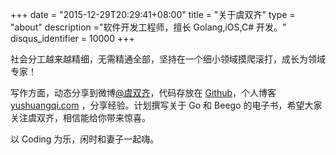 +++
date = "2015-12-29T20:29:41+08:00" 
title = "关于虞双齐"
type = "about"
description ="软件开发工程师，擅长 Golang,iOS,C# 开发。"
disqus_identifier = 10000
+++
 
社会分工越来越精细，无需精通全部，坚持在一个细小领域摸爬滚打，成长为领域专家！


写作方面，动态分享到微博[@虞双齐][weibo]，代码存放在 [Github][mygithub]，个人博客[yushuangqi.com][myblog] ，分享经验。计划撰写关于 Go 和 Beego 的电子书，希望大家关注虞双齐，相信能给你带来惊喜。
            
以 Coding 为乐，闲时和妻子一起嗨。


[weibo]: http://weibo.com/234665601 
[mygithub]: http://github.com/ysqi
[myblog]: https://yushuangqi.com

